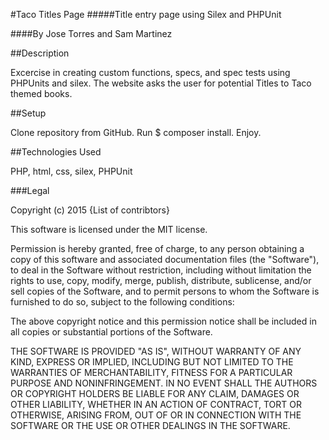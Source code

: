 #Taco Titles Page
#####Title entry page using Silex and PHPUnit

####By Jose Torres and Sam Martinez

##Description

Excercise in creating custom functions, specs, and spec tests using PHPUnits and silex. The website asks the user for potential Titles to Taco themed books.

##Setup

Clone repository from GitHub.
Run $ composer install.
Enjoy.

##Technologies Used

PHP, html, css, silex, PHPUnit

###Legal

Copyright (c) 2015 {List of contribtors}

This software is licensed under the MIT license.

Permission is hereby granted, free of charge, to any person obtaining a copy of this software and associated documentation files (the "Software"), to deal in the Software without restriction, including without limitation the rights to use, copy, modify, merge, publish, distribute, sublicense, and/or sell copies of the Software, and to permit persons to whom the Software is furnished to do so, subject to the following conditions:

The above copyright notice and this permission notice shall be included in all copies or substantial portions of the Software.

THE SOFTWARE IS PROVIDED "AS IS", WITHOUT WARRANTY OF ANY KIND, EXPRESS OR IMPLIED, INCLUDING BUT NOT LIMITED TO THE WARRANTIES OF MERCHANTABILITY, FITNESS FOR A PARTICULAR PURPOSE AND NONINFRINGEMENT. IN NO EVENT SHALL THE AUTHORS OR COPYRIGHT HOLDERS BE LIABLE FOR ANY CLAIM, DAMAGES OR OTHER LIABILITY, WHETHER IN AN ACTION OF CONTRACT, TORT OR OTHERWISE, ARISING FROM, OUT OF OR IN CONNECTION WITH THE SOFTWARE OR THE USE OR OTHER DEALINGS IN THE SOFTWARE.
